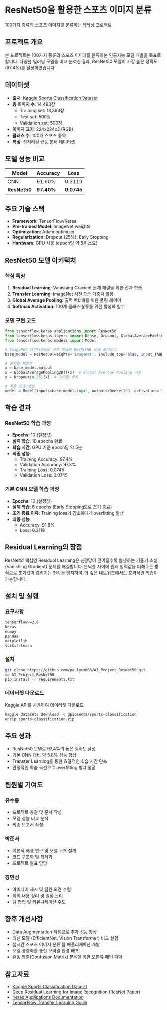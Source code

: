 # ResNet50을 활용한 스포츠 이미지 분류

100가지 종류의 스포츠 이미지를 분류하는 딥러닝 프로젝트

## 프로젝트 개요
본 프로젝트는 100가지 종류의 스포츠 이미지를 분류하는 인공지능 모델 개발을 목표로 합니다. 다양한 딥러닝 모델을 비교 분석한 결과, ResNet50 모델이 가장 높은 정확도(97.4%)를 달성하였습니다.

## 데이터셋
- **출처**: [Kaggle Sports Classification Dataset](https://www.kaggle.com/datasets/gpiosenka/sports-classification/data)
- **총 이미지 수**: 14,493장
  - Training set: 13,393장
  - Test set: 500장
  - Validation set: 500장
- **이미지 크기**: 224x224x3 (RGB)
- **클래스 수**: 100개 스포츠 종목
- **특징**: 전처리된 균등 분배 데이터셋

## 모델 성능 비교

| Model | Accuracy | Loss |
|-------|----------|------|
| CNN | 91.60% | 0.3119 |
| **ResNet50** | **97.40%** | **0.0745** |

## 주요 기술 스택
- **Framework**: TensorFlow/Keras
- **Pre-trained Model**: ImageNet weights
- **Optimization**: Adam optimizer
- **Regularization**: Dropout (25%), Early Stopping
- **Hardware**: GPU 사용 (epoch당 약 5분 소요)

## ResNet50 모델 아키텍처

### 핵심 특징
1. **Residual Learning**: Vanishing Gradient 문제 해결을 위한 잔차 학습
2. **Transfer Learning**: ImageNet 사전 학습 가중치 활용
3. **Global Average Pooling**: 출력 벡터화를 위한 풀링 레이어
4. **Softmax Activation**: 100개 클래스 분류를 위한 활성화 함수

### 모델 구현 코드
```python
from tensorflow.keras.applications import ResNet50
from tensorflow.keras.layers import Dense, Dropout, GlobalAveragePooling2D
from tensorflow.keras.models import Model

# ImageNet 데이터셋으로 사전 학습된 ResNet50 모델 불러오기
base_model = ResNet50(weights='imagenet', include_top=False, input_shape=(299, 299, 3))

# 출력층 재정의
x = base_model.output
x = GlobalAveragePooling2D()(x)  # Global Average Pooling 사용
x = Dropout(0.25)(x)  # 과적합 방지

# 최종 모델 생성
model = Model(inputs=base_model.input, outputs=Dense(100, activation='softmax')(x))
```

## 학습 결과

### ResNet50 학습 과정
- **Epochs**: 10 (설정값)
- **실제 학습**: 10 epochs 완료
- **학습 시간**: GPU 기준 epoch당 약 5분
- **최종 성능**:
  - Training Accuracy: 97.4%
  - Validation Accuracy: 97.3%
  - Training Loss: 0.0745
  - Validation Loss: 0.0745

### 기본 CNN 모델 학습 과정
- **Epochs**: 10 (설정값)
- **실제 학습**: 6 epochs (Early Stopping으로 조기 종료)
- **조기 종료 이유**: Training loss가 감소하다가 overfitting 발생
- **최종 성능**:
  - Accuracy: 91.8%
  - Loss: 0.3119

## Residual Learning의 장점
ResNet의 핵심인 Residual Learning은 신경망이 깊어질수록 발생하는 기울기 소실(Vanishing Gradient) 문제를 해결합니다. 은닉층 사이에 원래 입력값을 더해주는 방식으로 초기값이 흐려지는 현상을 방지하여, 더 깊은 네트워크에서도 효과적인 학습이 가능합니다.

## 설치 및 실행

### 요구사항
```bash
tensorflow>=2.0
keras
numpy
pandas
matplotlib
scikit-learn
```

### 설치
```bash
git clone https://github.com/paulyu8868/AI_Project_ResNet50.git
cd AI_Project_ResNet50
pip install -r requirements.txt
```

### 데이터셋 다운로드
Kaggle API를 사용하여 데이터셋 다운로드:
```bash
kaggle datasets download -d gpiosenka/sports-classification
unzip sports-classification.zip
```

## 주요 성과
- ResNet50 모델로 97.4%의 높은 정확도 달성
- 기본 CNN 대비 약 5.8% 성능 향상
- Transfer Learning을 통한 효율적인 학습 시간 단축
- 안정적인 학습 곡선으로 overfitting 방지 성공

## 팀원별 기여도

### 유수종
- 프로젝트 총괄 및 문서 작성
- 모델 성능 비교 분석
- 최종 보고서 작성

### 박준서
- 이론적 배경 연구 및 모델 구조 설계
- 코드 구조화 및 최적화
- 프로젝트 발표 담당

### 강민성
- 아이디어 제시 및 팀원 의견 수렴
- 회의 내용 정리 및 일정 관리
- 팀 협업 및 커뮤니케이션 주도

## 향후 개선사항
- Data Augmentation 적용으로 추가 성능 향상
- 최신 모델 (EfficientNet, Vision Transformer) 비교 실험
- 실시간 스포츠 이미지 분류 웹 애플리케이션 개발
- 모델 경량화를 통한 모바일 환경 배포
- 혼동 행렬(Confusion Matrix) 분석을 통한 오분류 패턴 파악

## 참고자료
- [Kaggle Sports Classification Dataset](https://www.kaggle.com/datasets/gpiosenka/sports-classification/data)
- [Deep Residual Learning for Image Recognition (ResNet Paper)](https://arxiv.org/abs/1512.03385)
- [Keras Applications Documentation](https://keras.io/api/applications/)
- [TensorFlow Transfer Learning Guide](https://www.tensorflow.org/tutorials/images/transfer_learning)
